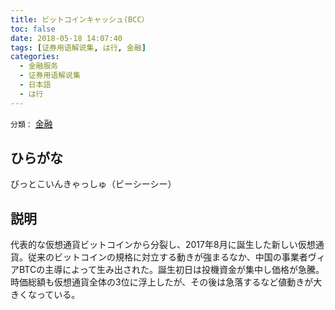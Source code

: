 ```yaml
---
title: ビットコインキャッシュ(BCC）
toc: false
date: 2018-05-18 14:07:40
tags: [证券用语解说集, は行, 金融]
categories:
  - 金融服务
  - 证券用语解说集
  - 日本語
  - は行
---
```


`分類：` [金融](/tags/金融/)

## ひらがな

びっとこいんきゃっしゅ（ビーシーシー）

## 説明

代表的な仮想通貨ビットコインから分裂し、2017年8月に誕生した新しい仮想通貨。従来のビットコインの規格に対立する動きが強まるなか、中国の事業者ヴィアBTCの主導によって生み出された。誕生初日は投機資金が集中し価格が急騰。時価総額も仮想通貨全体の3位に浮上したが、その後は急落するなど値動きが大きくなっている。
